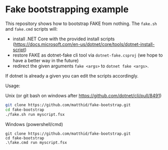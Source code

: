 # Fake bootstrapping example

This repository shows how to bootstrap FAKE from nothing.
The `fake.sh` and `fake.cmd` scripts will:
 - install .NET Core with the provided install scripts (https://docs.microsoft.com/en-us/dotnet/core/tools/dotnet-install-script)
 - restore FAKE as dotnet-fake cli tool via `dotnet-fake.csproj` (we hope to have a better way in the future)
 - redirect the given arguments `fake <args>` to `dotnet fake <args>`.

If dotnet is already a given you can edit the scripts accordingly.

Usage:

Unix (or git bash on windows after https://github.com/dotnet/cli/pull/8491)

```bash
git clone https://github.com/matthid/fake-bootstrap.git
cd fake-bootstrap
./fake.sh run myscript.fsx 
```

Windows (powershell/cmd)

```batch
git clone https://github.com/matthid/fake-bootstrap.git
cd fake-bootstrap
.\fake.cmd run myscript.fsx
```